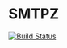 # SMTPZ
[![Build Status](https://travis-ci.org/AndrewSamoydyuk/SMTPZ.svg?branch=master)](https://travis-ci.org/AndrewSamoydyuk/SMTPZ)
